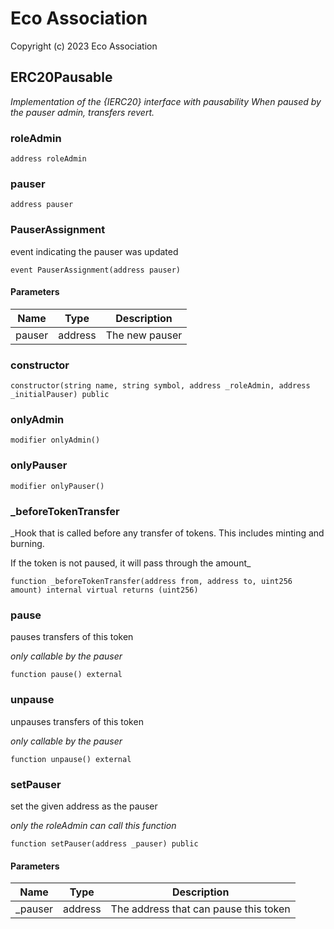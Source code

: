 # Eco Association

Copyright (c) 2023 Eco Association

## ERC20Pausable

_Implementation of the {IERC20} interface with pausability
When paused by the pauser admin, transfers revert._

### roleAdmin

  ```solidity
  address roleAdmin
  ```

### pauser

  ```solidity
  address pauser
  ```

### PauserAssignment

event indicating the pauser was updated

  ```solidity
  event PauserAssignment(address pauser)
  ```
#### Parameters

| Name | Type | Description |
| ---- | ---- | ----------- |
| pauser | address | The new pauser |

### constructor

  ```solidity
  constructor(string name, string symbol, address _roleAdmin, address _initialPauser) public
  ```

### onlyAdmin

  ```solidity
  modifier onlyAdmin()
  ```

### onlyPauser

  ```solidity
  modifier onlyPauser()
  ```

### _beforeTokenTransfer

_Hook that is called before any transfer of tokens. This includes
minting and burning.

If the token is not paused, it will pass through the amount_

  ```solidity
  function _beforeTokenTransfer(address from, address to, uint256 amount) internal virtual returns (uint256)
  ```

### pause

pauses transfers of this token

_only callable by the pauser_

  ```solidity
  function pause() external
  ```

### unpause

unpauses transfers of this token

_only callable by the pauser_

  ```solidity
  function unpause() external
  ```

### setPauser

set the given address as the pauser

_only the roleAdmin can call this function_

  ```solidity
  function setPauser(address _pauser) public
  ```
#### Parameters

| Name | Type | Description |
| ---- | ---- | ----------- |
| _pauser | address | The address that can pause this token |

